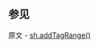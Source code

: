 ## 参见

原文 - [sh.addTagRange()]( https://docs.mongodb.com/manual/reference/method/sh.addTagRange/ )

